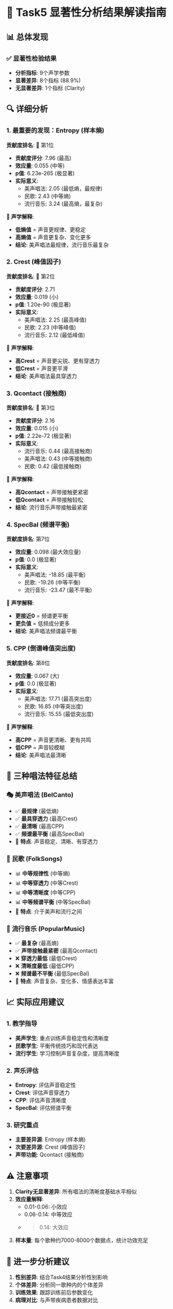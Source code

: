 # 🎯 Task5 显著性分析结果解读指南

## 📊 总体发现

### ✅ 显著性检验结果
- **分析指标**: 9个声学参数
- **显著差异**: 8个指标 (88.9%)
- **无显著差异**: 1个指标 (Clarity)

## 🔍 详细分析

### 1. **最重要的发现：Entropy (样本熵)**
**贡献度排名**: 🥇 第1位
- **贡献度评分**: 7.96 (最高)
- **效应量**: 0.055 (中等)
- **p值**: 6.23e-265 (极显著)
- **实际意义**: 
  - 美声唱法: 2.05 (最低熵，最规律)
  - 民歌: 2.43 (中等熵)
  - 流行音乐: 3.24 (最高熵，最复杂)

**🎵 声学解释**: 
- **低熵值** = 声音更规律、更稳定
- **高熵值** = 声音更复杂、变化更多
- **结论**: 美声唱法最规律，流行音乐最复杂

### 2. **Crest (峰值因子)**
**贡献度排名**: 🥈 第2位
- **贡献度评分**: 2.71
- **效应量**: 0.019 (小)
- **p值**: 1.20e-90 (极显著)
- **实际意义**:
  - 美声唱法: 2.25 (最高峰值)
  - 民歌: 2.23 (中等峰值)
  - 流行音乐: 2.12 (最低峰值)

**🎵 声学解释**:
- **高Crest** = 声音更尖锐、更有穿透力
- **低Crest** = 声音更平滑
- **结论**: 美声唱法最具穿透力

### 3. **Qcontact (接触商)**
**贡献度排名**: 🥉 第3位
- **贡献度评分**: 2.16
- **效应量**: 0.015 (小)
- **p值**: 2.22e-72 (极显著)
- **实际意义**:
  - 流行音乐: 0.44 (最高接触商)
  - 美声唱法: 0.43 (中等接触商)
  - 民歌: 0.42 (最低接触商)

**🎵 声学解释**:
- **高Qcontact** = 声带接触更紧密
- **低Qcontact** = 声带接触较松
- **结论**: 流行音乐声带接触最紧密

### 4. **SpecBal (频谱平衡)**
**贡献度排名**: 第7位
- **效应量**: 0.098 (最大效应量)
- **p值**: 0.0 (极显著)
- **实际意义**:
  - 美声唱法: -18.85 (最平衡)
  - 民歌: -19.26 (中等平衡)
  - 流行音乐: -23.47 (最不平衡)

**🎵 声学解释**:
- **更接近0** = 频谱更平衡
- **更负值** = 低频成分更多
- **结论**: 美声唱法频谱最平衡

### 5. **CPP (倒谱峰值突出度)**
**贡献度排名**: 第8位
- **效应量**: 0.067 (大)
- **p值**: 0.0 (极显著)
- **实际意义**:
  - 美声唱法: 17.71 (最高突出度)
  - 民歌: 16.85 (中等突出度)
  - 流行音乐: 15.55 (最低突出度)

**🎵 声学解释**:
- **高CPP** = 声音更清晰、更有共鸣
- **低CPP** = 声音较模糊
- **结论**: 美声唱法最清晰

## 🎯 三种唱法特征总结

### 🎭 **美声唱法 (BelCanto)**
- ✅ **最规律** (最低熵)
- ✅ **最具穿透力** (最高Crest)
- ✅ **最清晰** (最高CPP)
- ✅ **频谱最平衡** (最高SpecBal)
- 🎵 **特点**: 声音稳定、清晰、有穿透力

### 🎵 **民歌 (FolkSongs)**
- 📊 **中等规律性** (中等熵)
- 📊 **中等穿透力** (中等Crest)
- 📊 **中等清晰度** (中等CPP)
- 📊 **中等频谱平衡** (中等SpecBal)
- 🎵 **特点**: 介于美声和流行之间

### 🎤 **流行音乐 (PopularMusic)**
- ✅ **最复杂** (最高熵)
- ✅ **声带接触最紧密** (最高Qcontact)
- ❌ **穿透力最低** (最低Crest)
- ❌ **清晰度最低** (最低CPP)
- ❌ **频谱最不平衡** (最低SpecBal)
- 🎵 **特点**: 声音复杂、变化多、情感表达丰富

## 📈 实际应用建议

### 1. **教学指导**
- **美声学生**: 重点训练声音稳定性和清晰度
- **民歌学生**: 平衡传统技巧和现代表达
- **流行学生**: 学习控制声音复杂度，提高清晰度

### 2. **声乐评估**
- **Entropy**: 评估声音稳定性
- **Crest**: 评估声音穿透力
- **CPP**: 评估声音清晰度
- **SpecBal**: 评估频谱平衡

### 3. **研究重点**
- **主要差异源**: Entropy (样本熵)
- **次要差异源**: Crest (峰值因子)
- **声带功能**: Qcontact (接触商)

## ⚠️ 注意事项

1. **Clarity无显著差异**: 所有唱法的清晰度基础水平相似
2. **效应量解释**: 
   - 0.01-0.06: 小效应
   - 0.06-0.14: 中等效应
   - >0.14: 大效应
3. **样本量**: 每个歌种约7000-8000个数据点，统计功效充足

## 🔬 进一步分析建议

1. **性别差异**: 结合Task4结果分析性别影响
2. **个体差异**: 分析同一歌种内的个体差异
3. **训练效果**: 跟踪训练前后参数变化
4. **病理对比**: 与声带疾病患者数据对比

